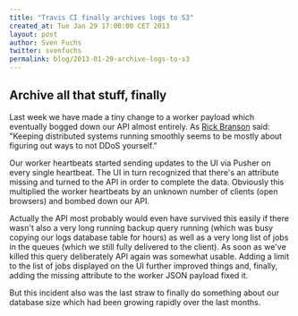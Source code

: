 ```yaml
---
title: "Travis CI finally archives logs to S3"
created_at: Tue Jan 29 17:00:00 CET 2013
layout: post
author: Sven Fuchs
twitter: svenfuchs
permalink: blog/2013-01-29-archive-logs-to-s3
---
```


## Archive all that stuff, finally



Last week we have made a tiny change to a worker payload which eventually bogged down our API almost entirely. As [Rick Branson](https://twitter.com/rbranson/status/261139185694568449) said: "Keeping distributed systems running smoothly seems to be mostly about figuring out ways to not DDoS yourself."

Our worker heartbeats started sending updates to the UI via Pusher on every single heartbeat. The UI in turn recognized that there's an attribute missing and turned to the API in order to complete the data. Obviously this multiplied the worker heartbeats by an unknown number of clients (open browsers) and bombed down our API.

Actually the API most probably would even have survived this easily if there wasn't also a very long running backup query running (which was busy copying our logs database table for hours) as well as a very long list of jobs in the queues (which we still fully delivered to the client). As soon as we've killed this query deliberately API again was somewhat usable. Adding a limit to the list of jobs displayed on the UI further improved things and, finally, adding the missing attribute to the worker JSON payload fixed it.

But this incident also was the last straw to finally do something about our database size which had been growing rapidly over the last months.



